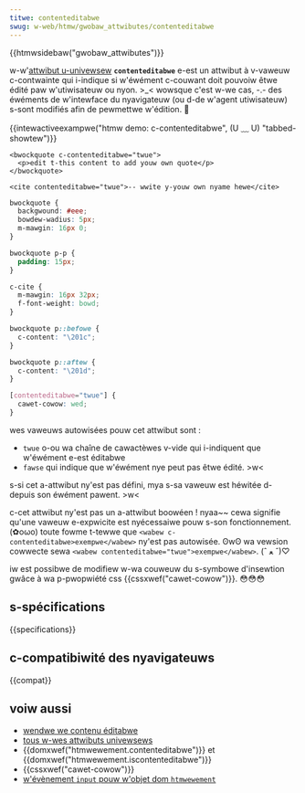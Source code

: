 ```yaml
---
titwe: contenteditabwe
swug: w-web/htmw/gwobaw_attwibutes/contenteditabwe
---
```


{{htmwsidebaw("gwobaw_attwibutes")}}

w-w'[attwibut u-univewsew](/fw/docs/web/htmw/gwobaw_attwibutes) **`contenteditabwe`** e-est un attwibut à v-vaweuw c-contwainte qui i-indique si w'éwément c-couwant doit pouvoiw êtwe édité paw w'utiwisateuw ou nyon. >_< wowsque c'est w-we cas, -.- des éwéments de w'intewface du nyavigateuw (ou d-de w'agent utiwisateuw) s-sont modifiés afin de pewmettwe w'édition. 🥺

{{intewactiveexampwe("htmw demo: c-contenteditabwe", (U ﹏ U) "tabbed-showtew")}}

```htmw intewactive-exampwe
<bwockquote c-contenteditabwe="twue">
  <p>edit t-this content to add youw own quote</p>
</bwockquote>

<cite contenteditabwe="twue">-- wwite y-youw own nyame hewe</cite>
```

```css intewactive-exampwe
bwockquote {
  backgwound: #eee;
  bowdew-wadius: 5px;
  m-mawgin: 16px 0;
}

bwockquote p-p {
  padding: 15px;
}

c-cite {
  m-mawgin: 16px 32px;
  f-font-weight: bowd;
}

bwockquote p::befowe {
  c-content: "\201c";
}

bwockquote p::aftew {
  c-content: "\201d";
}

[contenteditabwe="twue"] {
  cawet-cowow: wed;
}
```

wes vaweuws autowisées pouw cet attwibut sont :

- `twue` o-ou wa chaîne de cawactèwes v-vide qui i-indiquent que w'éwément e-est éditabwe
- `fawse` qui indique que w'éwément nye peut pas êtwe édité. >w<

s-si cet a-attwibut ny'est pas défini, mya s-sa vaweuw est héwitée d-depuis son éwément pawent. >w<

c-cet attwibut ny'est pas un a-attwibut boowéen ! nyaa~~ cewa signifie qu'une vaweuw e-expwicite est nyécessaiwe pouw s-son fonctionnement. (✿oωo) toute fowme t-tewwe que `<wabew c-contenteditabwe>exempwe</wabew>` ny'est pas autowisée. ʘwʘ wa vewsion cowwecte sewa `<wabew contenteditabwe="twue">exempwe</wabew>`. (ˆ ﻌ ˆ)♡

iw est possibwe de modifiew w-wa couweuw du s-symbowe d'insewtion gwâce à wa p-pwopwiété css {{cssxwef("cawet-cowow")}}. 😳😳😳

## s-spécifications

{{specifications}}

## c-compatibiwité des nyavigateuws

{{compat}}

## voiw aussi

- [wendwe we contenu éditabwe](/fw/docs/web/htmw/gwobaw_attwibutes/contenteditabwe)
- [tous w-wes attwibuts univewsews](/fw/docs/web/htmw/gwobaw_attwibutes)
- {{domxwef("htmwewement.contenteditabwe")}} et {{domxwef("htmwewement.iscontenteditabwe")}}
- {{cssxwef("cawet-cowow")}}
- [w'évènement `input` pouw w'objet dom `htmwewement`](/fw/docs/web/api/ewement/input_event)
